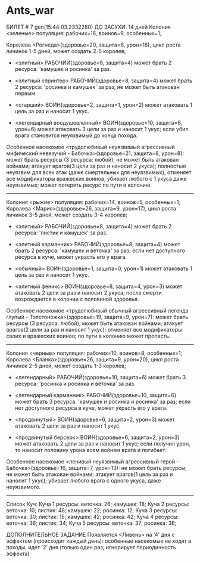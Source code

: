 # Ants_war

БИЛЕТ # 7 gen(15:44:03.2332280)
ДО ЗАСУХИ: 14 дней
Колония <зеленые> популяция: рабочих=16, воинов=9, особенных=1;

Королева <Рогнеда>(здоровье=20, защита=8, урон=16), цикл роста личинок 1-5 дней, может создать 2-5 королев;

- <элитный> РАБОЧИЙ(здоровье=8, защита=4) может брать 2 ресурса: 'камушек и росинка' за раз.
- <элитный спринтер> РАБОЧИЙ(здоровье=8, защита=4) может брать 2 ресурса: 'росинка и камушек' за раз; не может быть атакован первым.

- <старший> ВОИН(здоровье=2, защита=1, урон=2) может атаковать 1 цель за раз и наносит 1 укус.
- <легендарный воодушевленный> ВОИН(здоровье=10, защита=6, урон=6) может атаковать 3 цели за раз и наносит 1 укус; если убил врага становится неуязвимый до конца похода.

Особенное насекомое <трудолюбивый неуязвимый агрессивный мифический невезучий - Бабочка>(здоровье=21, защита=8, урон=8): может брать ресурсы (3 ресурса: любой); не может быть атакован войнами; атакует врагов(3 цели за раз и наносит 2 укуса); полностью неуязвим для всех атак (даже смертельных для неуязвимых), отменяет все модификаторы вражеских воинов, убивает любого с 1 укуса даже неуязвимых; может потерять ресурс по пути в колонию.
_________________________________


Колония <рыжие> популяция: рабочих=14, воинов=5, особенных=1;
Королева <Мария>(здоровье=26, защита=9, урон=17), цикл роста личинок 3-5 дней, может создать 3-4 королев;

- <элитный> РАБОЧИЙ(здоровье=8, защита=4) может брать 2 ресурса: 'листик и камушек' за раз.
- <элитный карманник> РАБОЧИЙ(здоровье=8, защита=4) может брать 2 ресурса: 'камушек и веточка' за раз; если нет доступного ресурса в куче, может украсть его у врага.

- <обычный> ВОИН(здоровье=1, защита=0, урон=1) может атаковать 1 цель за раз и наносит 1 укус.
- <элитный феникс> ВОИН(здоровье=8, защита=4, урон=3) может атаковать 2 цели за раз и наносит 2 укуса; после смерти возрождается в колонии с половиной здоровья.

Особенное насекомое <трудолюбивый обычный агрессивный легенда глупый - Толстоножка>(здоровье=19, защита=9, урон=7): может брать ресурсы (3 ресурса: любой); может быть атакован войнами; атакует врагов(2 цели за раз и наносит 1 укус); отменяет все модификаторы своих и вражеских воинов; по пути в колонию может пропасть.
________________________________________


Колония <черные> популяция: рабочих=10, воинов=8, особенных=1;
Королева <Бланка>(здоровье=26, защита=9, урон=20), цикл роста личинок 2-5 дней, может создать 1-3 королев;

- <легендарный> РАБОЧИЙ(здоровье=10, защита=6) может брать 3 ресурса: 'росинка и росинка и веточка' за раз.
- <легендарный карманник> РАБОЧИЙ(здоровье=10, защита=6) может брать 3 ресурса: 'камушек и росинка и росинка' за раз; если нет доступного ресурса в куче, может украсть его у врага.

- <продвинутый> ВОИН(здоровье=6, защита=2, урон=3) может атаковать 2 цели за раз и наносит 1 укус.
- <продвинутый берсерк> ВОИН(здоровье=6, защита=2, урон=3) может атаковать 2 цели за раз и наносит 1 укус; если получил урон, то наносит половину урона всем войнам врага и погибает.

Особенное насекомое <ленивый неуязвимый агрессивный герой - Бабочка>(здоровье=16, защита=7, урон=13): не может брать ресурсы; не может быть атакован войнами; атакует врагов(1 цель за раз и наносит 1 укус); убивает любого врага с одного укуса, даже неуязвимого.
______________________________________


Список Куч:
Куча 1 ресурсы: веточка: 26; камушек: 18;
Куча 2 ресурсы: веточка: 10; листик: 48; камушек: 22; росинка: 12;
Куча 3 ресурсы: веточка: 30; листик: 15; камушек: 42; росинка: 42;
Куча 4 ресурсы: веточка: 36; листик: 34;
Куча 5 ресурсы: веточка: 37; росинка: 36;

ДОПОЛНИТЕЛЬНОЕ ЗАДАНИЕ
Появляется <Ливень> на '4' дня c эффектом (происходит каждый день): особенные насекомые не ходят в походы, идет '2' дня (только один раз, игнорирует периодичность эффекта)
